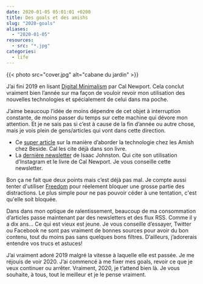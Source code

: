 ```yaml
---
date: 2020-01-05 05:01:01 +0200
title: Des goals et des amishs
slug: "2020-goals"
aliases:
  - "2020-01-05"
resources:
  - src: "*.jpg"
categories:
  - life
---
```


{{< photo src="cover.jpg" alt="cabane du jardin" >}}

J’ai fini 2019 en lisant [Digital Minimalism](https://www.amazon.fr/Digital-Minimalism-Living-Better-Technology/dp/0241341132) par Cal Newport. Cela conclut vraiment bien l’année sur ma façon de vouloir revoir mon utilisation des nouvelles technologies et spécialement de celui dans ma poche.

J’aime beaucoup l’idée de moins dépendre de cet objet à interruption constante, de moins passer du temps sur cette machine qui dévore mon attention. Et je ne sais pas si c’est à cause de la fin d’année ou autre chose, mais je vois plein de gens/articles qui vont dans cette direction.

- Ce [super article](https://beside.media/fr/comment-aborder-la-technologie-a-la-maniere-dun-amish/) sur la manière d’aborder la technologie chez les Amish chez Beside. Cal les cite déjà dans son livre.
- La [dernière newsletter](https://www.isaacjohnston.co/blog/why-i-deleted-instagram) de Isaac Johnston. Qui cite son utilisation d’Instagram et le livre de Cal Newport. Je vous conseille cette newsletter.

Bon ça ne fait que deux points mais c’est déjà pas mal. Je compte aussi tenter d'utiliser [Freedom](https://freedom.to) pour réelement bloquer une grosse partie des distractions. Le plus simple pour ne pas pouvoir céder à une tentation, c'est qu'elle soit bloquée.

Dans dans mon optique de ralentissement, beaucoup de ma consommation d’articles passe maintenant par des newsletters et des flux RSS. Comme il y a dix ans... Ce qui est vieux est jeune. Je vous conseille d’essayer, Twitter ou Facebook ne sont pas vraiment de bonnes sources pour avoir du bon contenu, tout du moins pas sans quelques bons filtres. D’ailleurs, j’adorerais entendre vos trucs et astuces!

J’ai vraiment adoré 2019 malgré la vitesse à laquelle elle est passée. Je me réjouis de voir 2020. J’ai commencé à me fixer mes goals, revoir ce que je veux continuer ou arrêter. Vraiment, 2020, je t’attend bien là. Je vous souhaite, à tous, tout le meilleur et je le pense vraiment.
